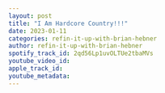 ```yaml
---
layout: post
title: "I Am Hardcore Country!!!"
date: 2023-01-11
categories: refin-it-up-with-brian-hebner
author: refin-it-up-with-brian-hebner
spotify_track_id: 2qd56Lp1uvOLTUe2tbaMVs
youtube_video_id: 
apple_track_id: 
youtube_metadata: 
---
```

